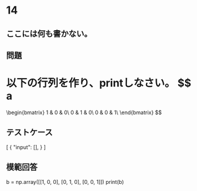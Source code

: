 # 14
ここには何も書かない。
---
## 問題
以下の行列を作り、printしなさい。
$$
a
=
\begin{bmatrix} 
1 & 0 & 0\\ 
0 & 1 & 0\\
0 & 0 & 1\\
\end{bmatrix} 
$$

## テストケース

[
  {
    "input": [],
  }
]

## 模範回答
b = np.array([[1, 0, 0], [0, 1, 0], [0, 0, 1]])
print(b)